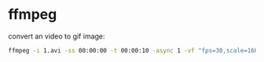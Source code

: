 # ffmpeg

convert an video to gif image:

```bash
ffmpeg -i 1.avi -ss 00:00:00 -t 00:00:10 -async 1 -vf "fps=30,scale=1600👎flags=lanczos,split[s0][s1];[s0]palettegen[p];[s1][p]paletteuse" -loop 1 customization.gif
```

